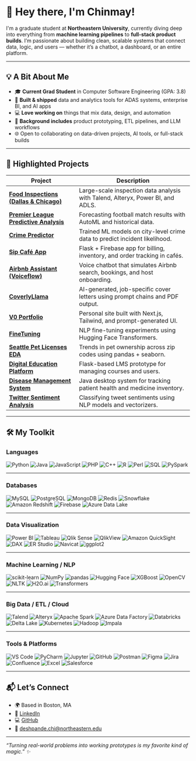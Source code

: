 # 👋 Hey there, I'm Chinmay!

I'm a graduate student at **Northeastern University**, currently diving deep into everything from **machine learning pipelines** to **full-stack product builds**. I’m passionate about building clean, scalable systems that connect data, logic, and users — whether it’s a chatbot, a dashboard, or an entire platform.

---

## 💡 A Bit About Me

- 🎓 **Current Grad Student** in Computer Software Engineering (GPA: 3.8)
- 🧠 **Built & shipped** data and analytics tools for ADAS systems, enterprise BI, and AI apps
- 💻 **Love working on** things that mix data, design, and automation
- 🧪 **Background includes** product prototyping, ETL pipelines, and LLM workflows
- 🌐 Open to collaborating on data-driven projects, AI tools, or full-stack builds

---

## 🚀 Highlighted Projects

| Project | Description |
|--------|-------------|
| [**Food Inspections (Dallas & Chicago)**](https://github.com/chinm4y/Food-Inspections-Data-Analysis-Dallas-Chicago) | Large-scale inspection data analysis with Talend, Alteryx, Power BI, and ADLS. |
| [**Premier League Predictive Analysis**](https://github.com/chinm4y/Premier-League-Predictive-Analysis) | Forecasting football match results with AutoML and historical data. |
| [**Crime Predictor**](https://github.com/chinm4y/Crime-Predictor) | Trained ML models on city-level crime data to predict incident likelihood. |
| [**Sip Café App**](https://github.com/chinm4y/Sip-CafeApp) | Flask + Firebase app for billing, inventory, and order tracking in cafés. |
| [**Airbnb Assistant (Voiceflow)**](https://github.com/chinm4y/Airbnb_Voiceflow_Agent) | Voice chatbot that simulates Airbnb search, bookings, and host onboarding. |
| [**CoverlyLlama**](https://github.com/chinm4y/CoverlyLlama) | AI-generated, job-specific cover letters using prompt chains and PDF output. |
| [**V0 Portfolio**](https://github.com/chinm4y/V0_Portfolio) | Personal site built with Next.js, Tailwind, and prompt-generated UI. |
| [**FineTuning**](https://github.com/chinm4y/FineTuning) | NLP fine-tuning experiments using Hugging Face Transformers. |
| [**Seattle Pet Licenses EDA**](https://github.com/chinm4y/SeattlePetLicenses-Analysis) | Trends in pet ownership across zip codes using pandas + seaborn. |
| [**Digital Education Platform**](https://github.com/chinm4y/DigitalEducationPlatform) | Flask-based LMS prototype for managing courses and users. |
| [**Disease Management System**](https://github.com/chinm4y/DiseaseManagementSystems) | Java desktop system for tracking patient health and medicine inventory. |
| [**Twitter Sentiment Analysis**](https://github.com/chinm4y/Twitter_Sentiment_Analysis) | Classifying tweet sentiments using NLP models and vectorizers. |

---

## 🛠️ My Toolkit

### Languages  
![Python](https://img.shields.io/badge/Python-3776AB?style=for-the-badge&logo=python&logoColor=white)
![Java](https://img.shields.io/badge/Java-007396?style=for-the-badge&logo=java&logoColor=white)
![JavaScript](https://img.shields.io/badge/JavaScript-F7DF1E?style=for-the-badge&logo=javascript&logoColor=black)
![PHP](https://img.shields.io/badge/PHP-777BB4?style=for-the-badge&logo=php&logoColor=white)
![C++](https://img.shields.io/badge/C++-00599C?style=for-the-badge&logo=c%2b%2b&logoColor=white)
![R](https://img.shields.io/badge/R-276DC3?style=for-the-badge&logo=r&logoColor=white)
![Perl](https://img.shields.io/badge/Perl-39457E?style=for-the-badge&logo=perl&logoColor=white)
![SQL](https://img.shields.io/badge/SQL-003B57?style=for-the-badge&logo=postgresql&logoColor=white)
![PySpark](https://img.shields.io/badge/PySpark-E25A1C?style=for-the-badge&logo=apache-spark&logoColor=white)

---

### Databases  
![MySQL](https://img.shields.io/badge/MySQL-4479A1?style=for-the-badge&logo=mysql&logoColor=white)
![PostgreSQL](https://img.shields.io/badge/PostgreSQL-336791?style=for-the-badge&logo=postgresql&logoColor=white)
![MongoDB](https://img.shields.io/badge/MongoDB-4EA94B?style=for-the-badge&logo=mongodb&logoColor=white)
![Redis](https://img.shields.io/badge/Redis-DC382D?style=for-the-badge&logo=redis&logoColor=white)
![Snowflake](https://img.shields.io/badge/Snowflake-29B5E8?style=for-the-badge&logo=snowflake&logoColor=white)
![Amazon Redshift](https://img.shields.io/badge/Amazon%20Redshift-8C4FFF?style=for-the-badge&logo=amazon-redshift&logoColor=white)
![Firebase](https://img.shields.io/badge/Firebase-FFCA28?style=for-the-badge&logo=firebase&logoColor=black)
![Azure Data Lake](https://img.shields.io/badge/Azure%20Data%20Lake-0089D6?style=for-the-badge&logo=microsoftazure&logoColor=white)

---

### Data Visualization  
![Power BI](https://img.shields.io/badge/Power%20BI-F2C811?style=for-the-badge&logo=powerbi&logoColor=black)
![Tableau](https://img.shields.io/badge/Tableau-E97627?style=for-the-badge&logo=tableau&logoColor=white)
![Qlik Sense](https://img.shields.io/badge/Qlik%20Sense-009639?style=for-the-badge&logo=qlik&logoColor=white)
![QlikView](https://img.shields.io/badge/QlikView-00C781?style=for-the-badge&logo=qlik&logoColor=white)
![Amazon QuickSight](https://img.shields.io/badge/Amazon%20QuickSight-FF9900?style=for-the-badge&logo=amazon-aws&logoColor=white)
![DAX](https://img.shields.io/badge/DAX-0175C2?style=for-the-badge&logo=microsoftpowerbi&logoColor=white)
![ER Studio](https://img.shields.io/badge/ER%20Studio-0091D5?style=for-the-badge&logo=data&logoColor=white)
![Navicat](https://img.shields.io/badge/Navicat-38B6FF?style=for-the-badge&logo=navicat&logoColor=white)
![ggplot2](https://img.shields.io/badge/ggplot2-9A348E?style=for-the-badge&logo=r&logoColor=white)

---

### Machine Learning / NLP  
![scikit-learn](https://img.shields.io/badge/scikit--learn-F7931E?style=for-the-badge&logo=scikitlearn&logoColor=white)
![NumPy](https://img.shields.io/badge/NumPy-013243?style=for-the-badge&logo=numpy&logoColor=white)
![pandas](https://img.shields.io/badge/Pandas-150458?style=for-the-badge&logo=pandas&logoColor=white)
![Hugging Face](https://img.shields.io/badge/Hugging%20Face-FFD21F?style=for-the-badge&logo=huggingface&logoColor=black)
![XGBoost](https://img.shields.io/badge/XGBoost-FF8000?style=for-the-badge&logo=mlflow&logoColor=white)
![OpenCV](https://img.shields.io/badge/OpenCV-5C3EE8?style=for-the-badge&logo=opencv&logoColor=white)
![NLTK](https://img.shields.io/badge/NLTK-8B4513?style=for-the-badge&logo=python&logoColor=white)
![H2O.ai](https://img.shields.io/badge/H2O.ai-18BFAA?style=for-the-badge&logo=h2o.ai&logoColor=white)
![Transformers](https://img.shields.io/badge/Transformers-FFDD57?style=for-the-badge&logo=huggingface&logoColor=black)

---

### Big Data / ETL / Cloud  
![Talend](https://img.shields.io/badge/Talend-0095D5?style=for-the-badge&logo=talend&logoColor=white)
![Alteryx](https://img.shields.io/badge/Alteryx-0077C0?style=for-the-badge&logo=alteryx&logoColor=white)
![Apache Spark](https://img.shields.io/badge/Apache%20Spark-E25A1C?style=for-the-badge&logo=apachespark&logoColor=white)
![Azure Data Factory](https://img.shields.io/badge/Azure%20Data%20Factory-0063B1?style=for-the-badge&logo=microsoftazure&logoColor=white)
![Databricks](https://img.shields.io/badge/Databricks-EA1A1A?style=for-the-badge&logo=databricks&logoColor=white)
![Delta Lake](https://img.shields.io/badge/Delta%20Lake-00BFFF?style=for-the-badge&logo=apachehadoop&logoColor=white)
![Kubernetes](https://img.shields.io/badge/Kubernetes-326CE5?style=for-the-badge&logo=kubernetes&logoColor=white)
![Hadoop](https://img.shields.io/badge/Hadoop-66CCFF?style=for-the-badge&logo=apachehadoop&logoColor=black)
![Impala](https://img.shields.io/badge/Impala-13294B?style=for-the-badge&logo=apache&logoColor=white)

---

### Tools & Platforms  
![VS Code](https://img.shields.io/badge/VS%20Code-007ACC?style=for-the-badge&logo=visualstudiocode&logoColor=white)
![PyCharm](https://img.shields.io/badge/PyCharm-000000?style=for-the-badge&logo=pycharm&logoColor=white)
![Jupyter](https://img.shields.io/badge/Jupyter-F37626?style=for-the-badge&logo=jupyter&logoColor=white)
![GitHub](https://img.shields.io/badge/GitHub-181717?style=for-the-badge&logo=github&logoColor=white)
![Postman](https://img.shields.io/badge/Postman-FF6C37?style=for-the-badge&logo=postman&logoColor=white)
![Figma](https://img.shields.io/badge/Figma-F24E1E?style=for-the-badge&logo=figma&logoColor=white)
![Jira](https://img.shields.io/badge/Jira-0052CC?style=for-the-badge&logo=jira&logoColor=white)
![Confluence](https://img.shields.io/badge/Confluence-172B4D?style=for-the-badge&logo=confluence&logoColor=white)
![Excel](https://img.shields.io/badge/Excel-217346?style=for-the-badge&logo=microsoft-excel&logoColor=white)
![Salesforce](https://img.shields.io/badge/Salesforce-00A1E0?style=for-the-badge&logo=salesforce&logoColor=white)



---

## 📬 Let’s Connect

- 🌍 Based in Boston, MA  
- 🔗 [LinkedIn](https://linkedin.com/in/chmd)  
- 💻 [GitHub](https://github.com/chinm4y)  
- 📧 deshpande.chi@northeastern.edu  

---

_“Turning real-world problems into working prototypes is my favorite kind of magic.” ✨_
